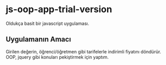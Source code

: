 # js-oop-app-trial-version
Oldukça basit bir javascript uygulaması.
## Uygulamanın Amacı
Girilen değerin, öğrenci/öğretmen gibi tarifelerle indirimli fiyatını döndürür.
OOP, jquery gibi konuları pekiştirmek için yaptım.
